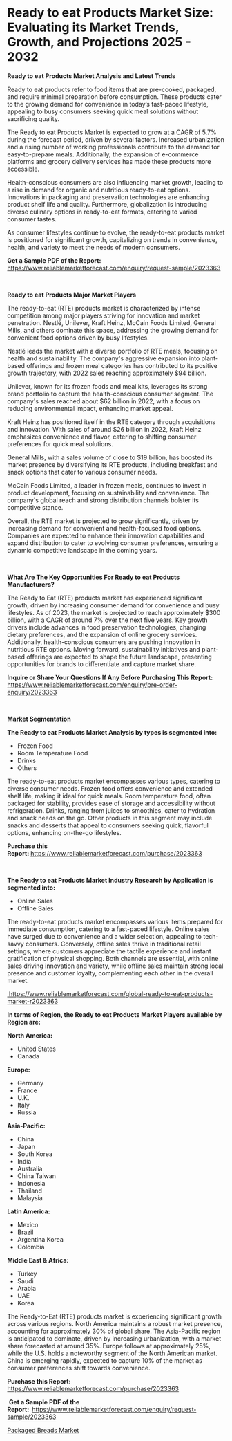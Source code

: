 <p><h1>Ready to eat Products Market Size: Evaluating its Market Trends, Growth, and Projections 2025 - 2032</h1></p><p><strong>Ready to eat Products Market Analysis and Latest Trends</strong></p>
<p><p>Ready to eat products refer to food items that are pre-cooked, packaged, and require minimal preparation before consumption. These products cater to the growing demand for convenience in today’s fast-paced lifestyle, appealing to busy consumers seeking quick meal solutions without sacrificing quality. </p><p>The Ready to eat Products Market is expected to grow at a CAGR of 5.7% during the forecast period, driven by several factors. Increased urbanization and a rising number of working professionals contribute to the demand for easy-to-prepare meals. Additionally, the expansion of e-commerce platforms and grocery delivery services has made these products more accessible. </p><p>Health-conscious consumers are also influencing market growth, leading to a rise in demand for organic and nutritious ready-to-eat options. Innovations in packaging and preservation technologies are enhancing product shelf life and quality. Furthermore, globalization is introducing diverse culinary options in ready-to-eat formats, catering to varied consumer tastes. </p><p>As consumer lifestyles continue to evolve, the ready-to-eat products market is positioned for significant growth, capitalizing on trends in convenience, health, and variety to meet the needs of modern consumers.</p></p>
<p><strong>Get a Sample PDF of the Report:&nbsp;</strong> <a href="https://www.reliablemarketforecast.com/enquiry/request-sample/2023363?utm_campaign=2294&utm_medium=2&utm_source=Github&utm_content=ia&utm_term=07042025&utm_id=ready-to-eat-products">https://www.reliablemarketforecast.com/enquiry/request-sample/2023363</a></p>
<p>&nbsp;</p>
<p><strong>Ready to eat Products Major Market Players</strong></p>
<p><p>The ready-to-eat (RTE) products market is characterized by intense competition among major players striving for innovation and market penetration. Nestlé, Unilever, Kraft Heinz, McCain Foods Limited, General Mills, and others dominate this space, addressing the growing demand for convenient food options driven by busy lifestyles.</p><p>Nestlé leads the market with a diverse portfolio of RTE meals, focusing on health and sustainability. The company's aggressive expansion into plant-based offerings and frozen meal categories has contributed to its positive growth trajectory, with 2022 sales reaching approximately $94 billion.</p><p>Unilever, known for its frozen foods and meal kits, leverages its strong brand portfolio to capture the health-conscious consumer segment. The company's sales reached about $62 billion in 2022, with a focus on reducing environmental impact, enhancing market appeal.</p><p>Kraft Heinz has positioned itself in the RTE category through acquisitions and innovation. With sales of around $26 billion in 2022, Kraft Heinz emphasizes convenience and flavor, catering to shifting consumer preferences for quick meal solutions.</p><p>General Mills, with a sales volume of close to $19 billion, has boosted its market presence by diversifying its RTE products, including breakfast and snack options that cater to various consumer needs.</p><p>McCain Foods Limited, a leader in frozen meals, continues to invest in product development, focusing on sustainability and convenience. The company's global reach and strong distribution channels bolster its competitive stance.</p><p>Overall, the RTE market is projected to grow significantly, driven by increasing demand for convenient and health-focused food options. Companies are expected to enhance their innovation capabilities and expand distribution to cater to evolving consumer preferences, ensuring a dynamic competitive landscape in the coming years.</p></p>
<p>&nbsp;</p>
<p><strong>What Are The Key Opportunities For Ready to eat Products Manufacturers?</strong></p>
<p><p>The Ready to Eat (RTE) products market has experienced significant growth, driven by increasing consumer demand for convenience and busy lifestyles. As of 2023, the market is projected to reach approximately $300 billion, with a CAGR of around 7% over the next five years. Key growth drivers include advances in food preservation technologies, changing dietary preferences, and the expansion of online grocery services. Additionally, health-conscious consumers are pushing innovation in nutritious RTE options. Moving forward, sustainability initiatives and plant-based offerings are expected to shape the future landscape, presenting opportunities for brands to differentiate and capture market share.</p></p>
<p><strong>Inquire or Share Your Questions If Any Before Purchasing This Report:</strong> <a href="https://www.reliablemarketforecast.com/enquiry/pre-order-enquiry/2023363?utm_campaign=2294&utm_medium=2&utm_source=Github&utm_content=ia&utm_term=07042025&utm_id=ready-to-eat-products">https://www.reliablemarketforecast.com/enquiry/pre-order-enquiry/2023363</a></p>
<p>&nbsp;</p>
<p><strong>Market Segmentation</strong></p>
<p><strong>The Ready to eat Products Market Analysis by types is segmented into:</strong></p>
<p><ul><li>Frozen Food</li><li>Room Temperature Food</li><li>Drinks</li><li>Others</li></ul></p>
<p><p>The ready-to-eat products market encompasses various types, catering to diverse consumer needs. Frozen food offers convenience and extended shelf life, making it ideal for quick meals. Room temperature food, often packaged for stability, provides ease of storage and accessibility without refrigeration. Drinks, ranging from juices to smoothies, cater to hydration and snack needs on the go. Other products in this segment may include snacks and desserts that appeal to consumers seeking quick, flavorful options, enhancing on-the-go lifestyles.</p></p>
<p><strong>Purchase this Report:&nbsp;</strong><a href="https://www.reliablemarketforecast.com/purchase/2023363?utm_campaign=2294&utm_medium=2&utm_source=Github&utm_content=ia&utm_term=07042025&utm_id=ready-to-eat-products">https://www.reliablemarketforecast.com/purchase/2023363</a></p>
<p>&nbsp;</p>
<p><strong>The Ready to eat Products Market Industry Research by Application is segmented into:</strong></p>
<p><ul><li>Online Sales</li><li>Offline Sales</li></ul></p>
<p><p>The ready-to-eat products market encompasses various items prepared for immediate consumption, catering to a fast-paced lifestyle. Online sales have surged due to convenience and a wider selection, appealing to tech-savvy consumers. Conversely, offline sales thrive in traditional retail settings, where customers appreciate the tactile experience and instant gratification of physical shopping. Both channels are essential, with online sales driving innovation and variety, while offline sales maintain strong local presence and customer loyalty, complementing each other in the overall market.</p></p>
<p><a href="https://www.reliablemarketforecast.com/global-ready-to-eat-products-market-r2023363?utm_campaign=2294&utm_medium=2&utm_source=Github&utm_content=ia&utm_term=07042025&utm_id=ready-to-eat-products">&nbsp;https://www.reliablemarketforecast.com/global-ready-to-eat-products-market-r2023363</a></p>
<p><strong>In terms of Region, the Ready to eat Products Market Players available by Region are:</strong></p>
<p>
    <p> <strong> North America: </strong>
        <ul>
            <li>United States</li>
            <li>Canada</li>
        </ul>
        </p> 
    <p> <strong> Europe: </strong>
        <ul>
            <li>Germany</li>
            <li>France</li>
            <li>U.K.</li>
            <li>Italy</li>
            <li>Russia</li>
        </ul>
        </p> 
    <p> <strong> Asia-Pacific: </strong>
        <ul>
            <li>China</li>
            <li>Japan</li>
            <li>South Korea</li>
            <li>India</li>
            <li>Australia</li>
            <li>China Taiwan</li>
            <li>Indonesia</li>
            <li>Thailand</li>
            <li>Malaysia</li>
        </ul>
        </p> 
    <p> <strong> Latin America: </strong>
        <ul>
            <li>Mexico</li>
            <li>Brazil</li>
            <li>Argentina Korea</li>
            <li>Colombia</li>
        </ul>
        </p> 
    <p> <strong> Middle East & Africa: </strong>
        <ul>
            <li>Turkey</li>
            <li>Saudi</li>
            <li>Arabia</li>
            <li>UAE</li>
            <li>Korea</li>
        </ul>
    </p>
    </p>
<p><p>The Ready-to-Eat (RTE) products market is experiencing significant growth across various regions. North America maintains a robust market presence, accounting for approximately 30% of global share. The Asia-Pacific region is anticipated to dominate, driven by increasing urbanization, with a market share forecasted at around 35%. Europe follows at approximately 25%, while the U.S. holds a noteworthy segment of the North American market. China is emerging rapidly, expected to capture 10% of the market as consumer preferences shift towards convenience.</p></p>
<p><strong>Purchase this Report: </strong><a href="https://www.reliablemarketforecast.com/purchase/2023363?utm_campaign=2294&utm_medium=2&utm_source=Github&utm_content=ia&utm_term=07042025&utm_id=ready-to-eat-products">https://www.reliablemarketforecast.com/purchase/2023363</a></p>
<p>&nbsp;<strong>Get a Sample PDF of the Report:&nbsp;&nbsp;</strong><a href="https://www.reliablemarketforecast.com/enquiry/request-sample/2023363?utm_campaign=2294&utm_medium=2&utm_source=Github&utm_content=ia&utm_term=07042025&utm_id=ready-to-eat-products">https://www.reliablemarketforecast.com/enquiry/request-sample/2023363</a></p>
<p><strong></strong></p>
<p><p><a href="https://github.com/marlanamarvn/Market-Research-Report-List-1/blob/main/packaged-breads-market.md?utm_campaign=2294&utm_medium=2&utm_source=Github&utm_content=ia&utm_term=07042025&utm_id=ready-to-eat-products">Packaged Breads Market</a></p></p>